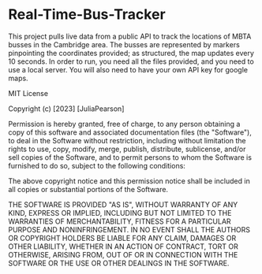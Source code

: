 # Real-Time-Bus-Tracker

This project pulls live data from a public API to track the locations of MBTA busses in the Cambridge area. The busses are represented by markers pinpointing the coordinates provided; as structured, the map updates every 10 seconds. In order to run, you need all the files provided, and you need to use a local server. You will also need to have your own API key for google maps. 

MIT License

Copyright (c) [2023] [JuliaPearson]

Permission is hereby granted, free of charge, to any person obtaining a copy of this software and associated documentation files (the "Software"), to deal in the Software without restriction, including without limitation the rights to use, copy, modify, merge, publish, distribute, sublicense, and/or sell copies of the Software, and to permit persons to whom the Software is furnished to do so, subject to the following conditions:

The above copyright notice and this permission notice shall be included in all copies or substantial portions of the Software.

THE SOFTWARE IS PROVIDED "AS IS", WITHOUT WARRANTY OF ANY KIND, EXPRESS OR IMPLIED, INCLUDING BUT NOT LIMITED TO THE WARRANTIES OF MERCHANTABILITY, FITNESS FOR A PARTICULAR PURPOSE AND NONINFRINGEMENT. IN NO EVENT SHALL THE AUTHORS OR COPYRIGHT HOLDERS BE LIABLE FOR ANY CLAIM, DAMAGES OR OTHER LIABILITY, WHETHER IN AN ACTION OF CONTRACT, TORT OR OTHERWISE, ARISING FROM, OUT OF OR IN CONNECTION WITH THE SOFTWARE OR THE USE OR OTHER DEALINGS IN THE SOFTWARE.
